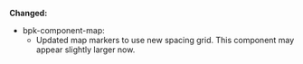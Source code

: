 **Changed:**

- bpk-component-map:
  - Updated map markers to use new spacing grid. This component may appear slightly larger now.